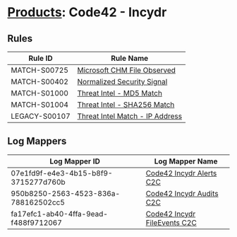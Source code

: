 # [Products](README.md): Code42 - Incydr

## Rules

|Rule ID|Rule Name|
|----|----|
|MATCH-S00725|[Microsoft CHM File Observed](../rules/MATCH-S00725.md)|
|MATCH-S00402|[Normalized Security Signal](../rules/MATCH-S00402.md)|
|MATCH-S01000|[Threat Intel - MD5 Match](../rules/MATCH-S01000.md)|
|MATCH-S01004|[Threat Intel - SHA256 Match](../rules/MATCH-S01004.md)|
|LEGACY-S00107|[Threat Intel Match - IP Address](../rules/LEGACY-S00107.md)|


## Log Mappers

|Log Mapper ID|Log Mapper Name|
|----|----|
|07e1fd9f-e4e3-4b15-b8f9-3715277d760b|[Code42 Incydr Alerts C2C](../mappings/07e1fd9f-e4e3-4b15-b8f9-3715277d760b.md)|
|950b8250-2563-4523-836a-788162502cc5|[Code42 Incydr Audits C2C](../mappings/950b8250-2563-4523-836a-788162502cc5.md)|
|fa17efc1-ab40-4ffa-9ead-f488f9712067|[Code42 Incydr FileEvents C2C](../mappings/fa17efc1-ab40-4ffa-9ead-f488f9712067.md)|


